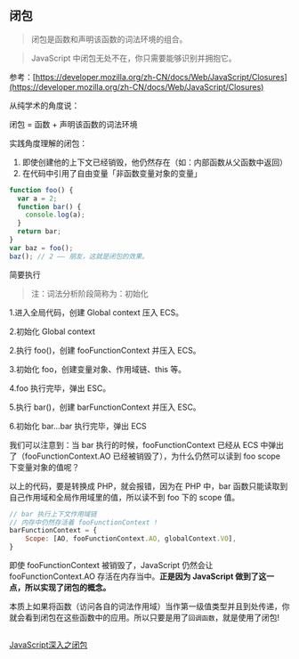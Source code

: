 ## 闭包

> 闭包是函数和声明该函数的词法环境的组合。

> JavaScript 中闭包无处不在，你只需要能够识别并拥抱它。

参考：[https://developer.mozilla.org/zh-CN/docs/Web/JavaScript/Closures](https://developer.mozilla.org/zh-CN/docs/Web/JavaScript/Closures)

从纯学术的角度说：

闭包 = 函数 + 声明该函数的词法环境

实践角度理解的闭包：

1. 即使创建他的上下文已经销毁，他仍然存在（如：内部函数从父函数中返回）
  2. 在代码中引用了自由变量「非函数变量对象的变量」


```js
function foo() {
  var a = 2;
  function bar() {
    console.log(a);
  }
  return bar;
}
var baz = foo();
baz(); // 2 —— 朋友，这就是闭包的效果。
```
简要执行

> 注：词法分析阶段简称为：初始化

1.进入全局代码，创建 Global context 压入 ECS。

2.初始化 Global context

2.执行 foo()，创建 fooFunctionContext 并压入 ECS。

3.初始化 foo，创建变量对象、作用域链、this 等。

4.foo 执行完毕，弹出 ESC。

5.执行 bar()，创建 barFunctionContext 并压入 ESC。

6.初始化 bar...bar 执行完毕，弹出 ECS

我们可以注意到：当 bar 执行的时候，fooFunctionContext 已经从 ECS 中弹出了（fooFunctionContext.AO 已经被销毁了），为什么仍然可以读到 foo scope 下变量对象的值呢？

以上的代码，要是转换成 PHP，就会报错，因为在 PHP 中，bar 函数只能读取到自己作用域和全局作用域里的值，所以读不到 foo 下的 scope 值。

```js
// bar 执行上下文作用域链
// 内存中仍然存活着 fooFunctionContext !
barFunctionContext = {
    Scope: [AO, fooFunctionContext.AO, globalContext.VO],
}
```

即使 fooFunctionContext 被销毁了，JavaScript 仍然会让 fooFunctionContext.AO 存活在内存当中。**正是因为 JavaScript 做到了这一点，所以实现了闭包的概念。**

本质上如果将函数（访问各自的词法作用域）当作第一级值类型并且到处传递，你就会看到闭包在这些函数中的应用。所以只要是用了`回调函数`，就是使用了闭包!


##

[JavaScript深入之闭包](https://github.com/mqyqingfeng/Blog/issues/9)

